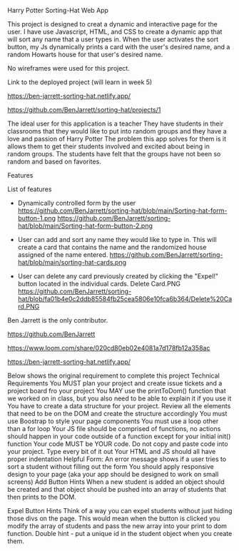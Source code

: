 Harry Potter Sorting-Hat Web App


This project is designed to creat a dynamic and interactive page for the user. I have use Javascript, HTML, and CSS to create a dynamic app that will sort any name that a user types in. When the user activates the sort button, my Js dynamically prints a card with the user's desired name, and a random Howarts house for that user's desired name. 


No wireframes were used for this project.

Link to the deployed project (will learn in week 5)

https://ben-jarrett-sorting-hat.netlify.app/


https://github.com/BenJarrett/sorting-hat/projects/1


The ideal user for this application is a teacher
They have students in their classrooms that they would like to put into random groups and they have a love and passion of Harry Potter
The problem this app solves for them is it allows them to get their students involved and excited about being in random groups. The students have felt that the groups have not been so random and based on favorites.

Features

List of features
- Dynamically controlled form by the user
https://github.com/BenJarrett/sorting-hat/blob/main/Sorting-hat-form-button-1.png
https://github.com/BenJarrett/sorting-hat/blob/main/Sorting-hat-form-button-2.png

- User can add and sort any name they would like to type in. This will create a card that contains the name and the randomized house assigned of the name entered. 
https://github.com/BenJarrett/sorting-hat/blob/main/sorting-hat-cards.png

- User can delete any card previously created by clicking the "Expel!" button located in the individual cards.
Delete Card.PNG
https://github.com/BenJarrett/sorting-hat/blob/fa01b4e0c2ddb85584fb25cea5806e10fca6b364/Delete%20Card.PNG


Ben Jarrett is the only contributor.

https://github.com/BenJarrett



https://www.loom.com/share/020cd80eb02e4081a7d178fb12a358ac


https://ben-jarrett-sorting-hat.netlify.app/

Below shows the original requirement to complete this project
Technical Requirements
You MUST plan your project and create issue tickets and a project board fro your project
You MAY use the printToDom() function that we worked on in class, but you also need to be able to explain it if you use it
You have to create a data structure for your project. Review all the elements that need to be on the DOM and create the structure accordingly
You must use Boostrap to style your page components
You must use a loop other than a for loop
Your JS file should be comprised of functions, no actions should happen in your code outside of a function except for your initial init() function
Your code MUST be YOUR code. Do not copy and paste code into your project. Type every bit of it out
Your HTML and JS should all have proper indentation
Helpful Form: An error message shows if a user tries to sort a student without filling out the form
You should apply responsive design to your page (aka your app should be designed to work on small screens)
Add Button Hints
When a new student is added an object should be created and that object should be pushed into an array of students that then prints to the DOM.

Expel Button Hints
Think of a way you can expel students without just hiding those divs on the page. This would mean when the button is clicked you modify the array of students and pass the new array into your print to dom function. Double hint - put a unique id in the student object when you create them.
